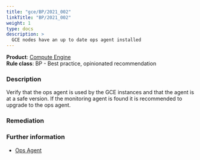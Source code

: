 ```yaml
---
title: "gce/BP/2021_002"
linkTitle: "BP/2021_002"
weight: 1
type: docs
description: >
  GCE nodes have an up to date ops agent installed
---
```


**Product**: [Compute Engine](https://cloud.google.com/compute)\
**Rule class**: BP - Best practice, opinionated recommendation

### Description

Verify that the ops agent is used by the GCE instances
and that the agent is at a safe version.
If the monitoring agent is found it is recommended to upgrade to the ops agent.

### Remediation

### Further information

- [Ops Agent](https://cloud.google.com/stackdriver/docs/solutions/agents/ops-agent)
